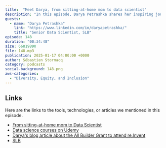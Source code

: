 ```yaml
---
title:  "Meet Darya, from sitting-at-home mom to data scientist"
description: "In this episode, Darya Petrashka shares her inspiring journey from being a stay-at-home mom to becoming a data scientist. She discusses the challenges she faced in transitioning to a tech career, the importance of mentorship, and her experiences with cloud computing. Darya emphasizes the significance of community engagement and offers valuable advice for aspiring tech professionals, particularly women. She also addresses the common struggle of imposter syndrome and highlights the importance of continuous learning and support in career development."
guests:
  - name: "Darya Petrashka"
    link: "https://www.linkedin.com/in/daryapetrashka/"
    title: "Senior Data Scientist, SLB"
episode: 148
duration: "00:34:48" 
size: 66819890
file: 148.mp3	
publication: 2025-01-17 04:00:00 +0000
author: Sébastien Stormacq
category: podcasts
social-background: 148.png
aws-categories:
  - "Diversity, Equity, and Inclusion"
---
```


## Links

Here are the links to the tools, technologies, or articles we mentioned in this episode.

- [From sitting-at-home mom to Data Scientist](https://community.aws/content/2fSeNg9i4tnvmVz7twxmnppCwNS/from-sitting-at-home-mom-to-data-scientist#comments)
- [Data science courses on Udemy](https://www.udemy.com/courses/search/?src=ukw&q=data+science)
- [Darya's blog article about the All Builder Grant to attend re:Invent](https://community.aws/content/2iga3e457iDcDlNjJxlA7XOH7eo/all-builders-welcome-grant-attend-aws-re-invent-for-free?lang=en)
- [SLB](https://www.slb.com/)
